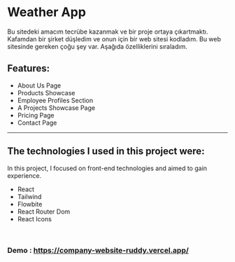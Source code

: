 # Weather App

Bu sitedeki amacım tecrübe kazanmak ve bir proje ortaya çıkartmaktı. 
Kafamdan bir şirket düşledim ve onun için bir web sitesi kodladım. 
Bu web sitesinde gereken çoğu şey var. Aşağıda özelliklerini sıraladım.


## Features:

- About Us Page
- Products Showcase
- Employee Profiles Section
- A Projects Showcase Page
- Pricing Page
- Contact Page


---



## The technologies I used in this project were:

In this project, I focused on front-end technologies and aimed to gain experience.
- React
- Tailwind
- Flowbite
- React Router Dom
- React Icons


<br>

### Demo : https://company-website-ruddy.vercel.app/
